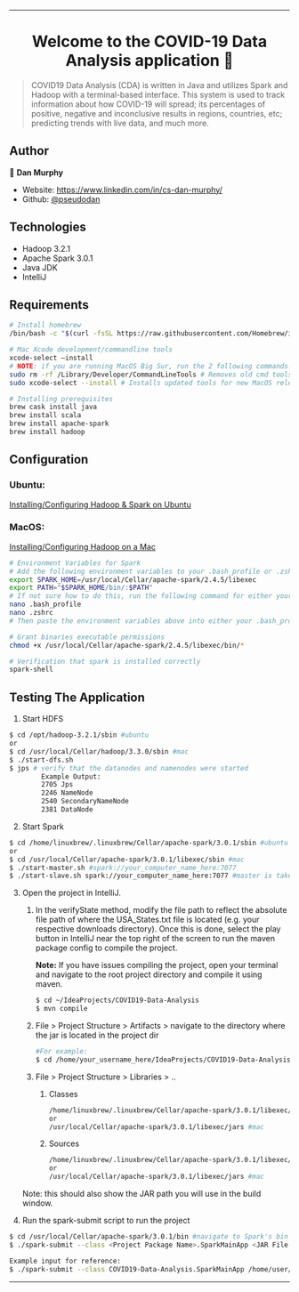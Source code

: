 ***

<h1 align="center">Welcome to the COVID-19 Data Analysis application 👋</h1>
<p>
</p>

> COVID19 Data Analysis (CDA) is written in Java and utilizes Spark and Hadoop with a terminal-based interface. This system is used to track information about how COVID-19 will spread; its percentages of positive, negative and inconclusive results in regions, countries, etc; predicting trends with live data, and much more.

## Author

👤 **Dan Murphy**

* Website: https://www.linkedin.com/in/cs-dan-murphy/
* Github: [@pseudodan](https://github.com/pseudodan)

## Technologies

- Hadoop 3.2.1
- Apache Spark 3.0.1
- Java JDK
- IntelliJ

## Requirements

```bash
# Install homebrew
/bin/bash -c "$(curl -fsSL https://raw.githubusercontent.com/Homebrew/install/master/install.sh)"
```

```bash
# Mac Xcode development/commandline tools
xcode-select –install
# NOTE: if you are running MacOS Big Sur, run the 2 following commands.
sudo rm -rf /Library/Developer/CommandLineTools # Removes old cmd tools
sudo xcode-select --install # Installs updated tools for new MacOS release
```

```bash
# Installing prerequisites
brew cask install java
brew install scala
brew install apache-spark
brew install hadoop
```

## Configuration

### Ubuntu:

[Installing/Configuring Hadoop & Spark on Ubuntu](https://dev.to/awwsmm/installing-and-running-hadoop-and-spark-on-ubuntu-18-393h)

### MacOS: 

[Installing/Configuring Hadoop on a Mac](https://towardsdatascience.com/installing-hadoop-on-a-mac-ec01c67b003c)

```bash
# Environment Variables for Spark
# Add the following environment variables to your .bash_profile or .zshrc
export SPARK_HOME=/usr/local/Cellar/apache-spark/2.4.5/libexec 
export PATH="$SPARK_HOME/bin/:$PATH"
# If not sure how to do this, run the following command for either your .bash_profile or .zshrc
nano .bash_profile
nano .zshrc
# Then paste the environment variables above into either your .bash_profile or .zshrc
```

```bash
# Grant binaries executable permissions
chmod +x /usr/local/Cellar/apache-spark/2.4.5/libexec/bin/*
```

```bash
# Verification that spark is installed correctly
spark-shell
```

## Testing The Application

1. Start HDFS

``` bash
$ cd /opt/hadoop-3.2.1/sbin #ubuntu
or
$ cd /usr/local/Cellar/hadoop/3.3.0/sbin #mac
$ ./start-dfs.sh
$ jps # verify that the datanodes and namenodes were started
		Example Output:
		2705 Jps
		2246 NameNode
		2540 SecondaryNameNode
		2381 DataNode
```

2. Start Spark

```bash
$ cd /home/linuxbrew/.linuxbrew/Cellar/apache-spark/3.0.1/sbin #ubuntu
or
$ cd /usr/local/Cellar/apache-spark/3.0.1/libexec/sbin #mac
$ ./start-master.sh #spark://your_computer_name_here:7077 
$ ./start-slave.sh spark://your_computer_name_here:7077 #master is taken as an argument
```

3. Open the project in IntelliJ. 

   1. In the verifyState method, modify the file path to reflect the absolute file path of where the USA_States.txt file is located (e.g. your respective downloads directory). Once this is done, select the play button in IntelliJ near the top right of the screen to run the maven package config to compile the project.

      **Note:** If you have issues compiling the project, open your terminal and navigate to the root project directory and compile it using maven.

      ``` bash
      $ cd ~/IdeaProjects/COVID19-Data-Analysis
      $ mvn compile
      ```

   2. File > Project Structure > Artifacts > navigate to the directory where the jar is located in the project dir

      ``` bash
      #For example:
      $ cd /home/your_username_here/IdeaProjects/COVID19-Data-Analysis/out/artifacts/<jar_file_here>
      ```

   3. File > Project Structure > Libraries > ..

      1. Classes

         ``` bash
         /home/linuxbrew/.linuxbrew/Cellar/apache-spark/3.0.1/libexec/jars #ubuntu
         or
         /usr/local/Cellar/apache-spark/3.0.1/libexec/jars #mac
         ```

      2. Sources

         ``` bash
         /home/linuxbrew/.linuxbrew/Cellar/apache-spark/3.0.1/libexec/jars #ubuntu
         or
         /usr/local/Cellar/apache-spark/3.0.1/libexec/jars #mac
         ```

   Note: this should also show the JAR path you will use in the build window.

4. Run the spark-submit script to run the project

``` bash
$ cd /usr/local/Cellar/apache-spark/3.0.1/bin #navigate to Spark's bin dir
$ ./spark-submit --class <Project Package Name>.SparkMainApp <JAR File of the project> --master <Spark URL you used to start the slave> 

Example input for reference:
$ ./spark-submit --class COVID19-Data-Analysis.SparkMainApp /home/user/IdeaProjects/COVID19-Data-Analysis/target/test-1.8-SNAPSHOT.jar --master Spark://user:7077
```

***



